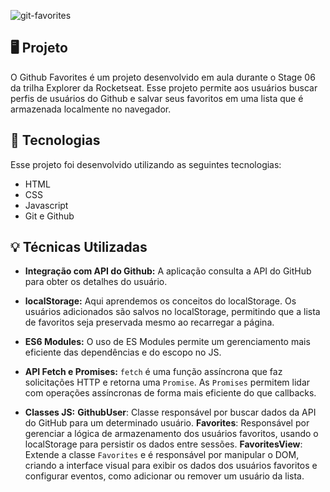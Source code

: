 ![git-favorites](https://github.com/user-attachments/assets/39dca365-107f-4d52-b7ff-5ed99d3cc43a)
## 🖥️ Projeto

O Github Favorites é um projeto desenvolvido em aula durante o Stage 06 da trilha Explorer da Rocketseat. Esse projeto permite aos usuários buscar perfis de usuários do Github e salvar seus favoritos em uma lista que é armazenada localmente no navegador.

## 🚀 Tecnologias

Esse projeto foi desenvolvido utilizando as seguintes tecnologias:

- HTML
- CSS
- Javascript
- Git e Github

## 💡 Técnicas Utilizadas

- **Integração com API do Github:** A aplicação consulta a API do GitHub para obter os detalhes do usuário.

- **localStorage:** Aqui aprendemos os conceitos do localStorage. Os usuários adicionados são salvos no localStorage, permitindo que a lista de favoritos seja preservada mesmo ao recarregar a página.

- **ES6 Modules:** O uso de ES Modules permite um gerenciamento mais eficiente das dependências e do escopo no JS.

- **API Fetch e Promises:** `fetch` é uma função assíncrona que faz solicitações HTTP e retorna uma `Promise`. As `Promises` permitem lidar com operações assíncronas de forma mais eficiente do que callbacks.

- **Classes JS:** 
  **GithubUser**: Classe responsável por buscar dados da API do GitHub para um determinado usuário.
  **Favorites**: Responsável por gerenciar a lógica de armazenamento dos usuários favoritos, usando o localStorage para persistir os dados entre sessões.
  **FavoritesView**: Extende a classe `Favorites` e é responsável por manipular o DOM, criando a interface visual para exibir os dados dos usuários favoritos e configurar eventos, como adicionar ou remover um usuário da lista.
